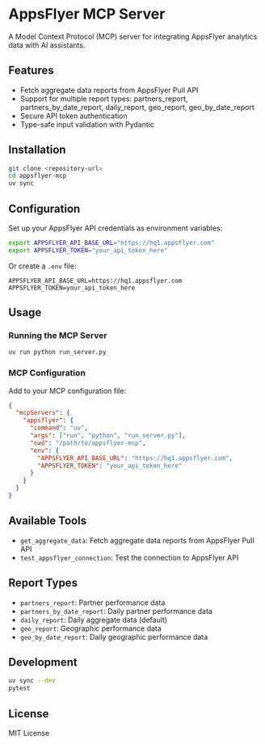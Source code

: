 # AppsFlyer MCP Server

A Model Context Protocol (MCP) server for integrating AppsFlyer analytics data with AI assistants.

## Features

- Fetch aggregate data reports from AppsFlyer Pull API
- Support for multiple report types: partners_report, partners_by_date_report, daily_report, geo_report, geo_by_date_report
- Secure API token authentication
- Type-safe input validation with Pydantic

## Installation

```bash
git clone <repository-url>
cd appsflyer-mcp
uv sync
```

## Configuration

Set up your AppsFlyer API credentials as environment variables:

```bash
export APPSFLYER_API_BASE_URL="https://hq1.appsflyer.com"
export APPSFLYER_TOKEN="your_api_token_here"
```

Or create a `.env` file:

```env
APPSFLYER_API_BASE_URL=https://hq1.appsflyer.com
APPSFLYER_TOKEN=your_api_token_here
```

## Usage

### Running the MCP Server

```bash
uv run python run_server.py
```

### MCP Configuration

Add to your MCP configuration file:

```json
{
  "mcpServers": {
    "appsflyer": {
      "command": "uv",
      "args": ["run", "python", "run_server.py"],
      "cwd": "/path/to/appsflyer-mcp",
      "env": {
        "APPSFLYER_API_BASE_URL": "https://hq1.appsflyer.com",
        "APPSFLYER_TOKEN": "your_api_token_here"
      }
    }
  }
}
```

## Available Tools

- `get_aggregate_data`: Fetch aggregate data reports from AppsFlyer Pull API
- `test_appsflyer_connection`: Test the connection to AppsFlyer API

## Report Types

- `partners_report`: Partner performance data
- `partners_by_date_report`: Daily partner performance data
- `daily_report`: Daily aggregate data (default)
- `geo_report`: Geographic performance data
- `geo_by_date_report`: Daily geographic performance data

## Development

```bash
uv sync --dev
pytest
```

## License

MIT License






